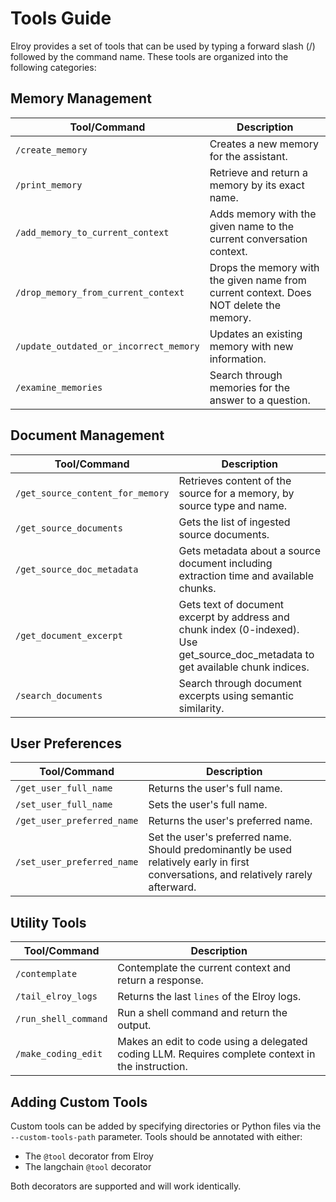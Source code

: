 # Tools Guide

Elroy provides a set of tools that can be used by typing a forward slash (/) followed by the command name. These tools are organized into the following categories:

## Memory Management

| Tool/Command | Description |
|-------------|-------------|
| `/create_memory` | Creates a new memory for the assistant. |
| `/print_memory` | Retrieve and return a memory by its exact name. |
| `/add_memory_to_current_context` | Adds memory with the given name to the current conversation context. |
| `/drop_memory_from_current_context` | Drops the memory with the given name from current context. Does NOT delete the memory. |
| `/update_outdated_or_incorrect_memory` | Updates an existing memory with new information. |
| `/examine_memories` | Search through memories for the answer to a question. |

## Document Management

| Tool/Command | Description |
|-------------|-------------|
| `/get_source_content_for_memory` | Retrieves content of the source for a memory, by source type and name. |
| `/get_source_documents` | Gets the list of ingested source documents. |
| `/get_source_doc_metadata` | Gets metadata about a source document including extraction time and available chunks. |
| `/get_document_excerpt` | Gets text of document excerpt by address and chunk index (0-indexed). Use get_source_doc_metadata to get available chunk indices. |
| `/search_documents` | Search through document excerpts using semantic similarity. |

## User Preferences

| Tool/Command | Description |
|-------------|-------------|
| `/get_user_full_name` | Returns the user's full name. |
| `/set_user_full_name` | Sets the user's full name. |
| `/get_user_preferred_name` | Returns the user's preferred name. |
| `/set_user_preferred_name` | Set the user's preferred name. Should predominantly be used relatively early in first conversations, and relatively rarely afterward. |

## Utility Tools

| Tool/Command | Description |
|-------------|-------------|
| `/contemplate` | Contemplate the current context and return a response. |
| `/tail_elroy_logs` | Returns the last `lines` of the Elroy logs. |
| `/run_shell_command` | Run a shell command and return the output. |
| `/make_coding_edit` | Makes an edit to code using a delegated coding LLM. Requires complete context in the instruction. |

## Adding Custom Tools

Custom tools can be added by specifying directories or Python files via the `--custom-tools-path` parameter. Tools should be annotated with either:
- The `@tool` decorator from Elroy
- The langchain `@tool` decorator

Both decorators are supported and will work identically.

